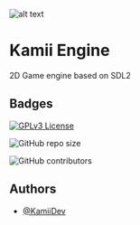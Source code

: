 ![alt text](https://imgur.com/ID78tqS)
# Kamii Engine

2D Game engine based on SDL2

## Badges

[![GPLv3 License](https://img.shields.io/badge/License-GPL%20v3-yellow.svg)](https://opensource.org/licenses/)

![GitHub repo size](https://img.shields.io/github/repo-size/kamilkonefke/Kamii_Engine)

![GitHub contributors](https://img.shields.io/github/contributors/kamilkonefke/Kamii_Engine)

## Authors

- [@KamiiDev](https://github.com/kamilkonefke)

